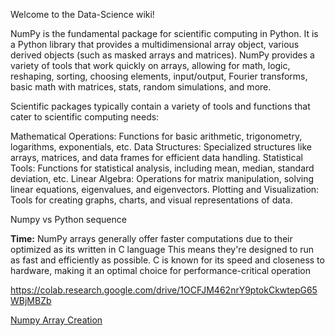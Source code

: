Welcome to the Data-Science wiki!

NumPy is the fundamental package for scientific computing in Python. It is a Python library that provides a multidimensional array object, various derived objects (such as masked arrays and matrices). NumPy provides a variety of tools that work quickly on arrays, allowing for math, logic, reshaping, sorting, choosing elements, input/output, Fourier transforms, basic math with matrices, stats, random simulations, and more. 

Scientific packages typically contain a variety of tools and functions that cater to scientific computing needs:

Mathematical Operations: Functions for basic arithmetic, trigonometry, logarithms, exponentials, etc.
Data Structures: Specialized structures like arrays, matrices, and data frames for efficient data handling.
Statistical Tools: Functions for statistical analysis, including mean, median, standard deviation, etc.
Linear Algebra: Operations for matrix manipulation, solving linear equations, eigenvalues, and eigenvectors.
Plotting and Visualization: Tools for creating graphs, charts, and visual representations of data.

Numpy vs Python sequence

**Time:** NumPy arrays generally offer faster computations due to their optimized as its written in C language
This means they're designed to run as fast and efficiently as possible. C is known for its speed and closeness to hardware, making it an optimal choice for performance-critical operation

https://colab.research.google.com/drive/1OCFJM462nrY9ptokCkwtepG65WBjMBZb

[Numpy Array Creation](https://towardsdatascience.com/here-are-30-ways-that-will-make-you-a-pro-at-creating-numpy-arrays-932b77d9a1eb)
